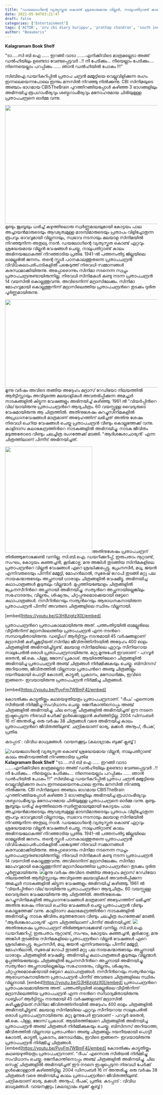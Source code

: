 ```yaml
---
title: "ഡയലോഗിന്റെ വ്യത്യസ്തത കൊണ്ട് ശ്രദ്ധേയമായ വില്ലൻ, നാലുപതിറ്റാണ്ട് കാലം അഭിനയത്തിൽ നിറഞ്ഞാടിയ പ്രതിഭ"
date: 2022-05-04T03:21:47
draft: false
categories: ["Entertainment"]
tags: ['ACTOR', 'oru cbi diary kurippu', 'prathap chandran', 'south indian cinema']
author: "Beaumaris"
---
```


<strong>Kalagramam Book Shelf </strong>

"ടാ.....സി ബി ഐ ...... ഇറങ്ങി വാടാ .......എനിക്കിവിടെ മാത്രമല്ലെടാ അങ്ങ് ഡൽഹിയിലും ഉണ്ടെടാ വേണ്ടപ്പെട്ടവർ ..!!
നീ പേടിക്കും... നീയെല്ലാം പേടിക്കും.... നിന്നെയെല്ലാം പറപ്പിക്കും ...... ഞാൻ ഡൽഹിയിൽ പോകും !!!"

സിബിഐ ഡയറികുറിപ്പിൽ പ്രതാപ ചന്ദ്രൻ മമ്മൂട്ടിയെ വെല്ലുവിളിക്കുന്ന രംഗം ഇന്നലെയെന്നപോലെ ഇന്നും മനസിൽ നിറഞ്ഞു നിൽക്കുന്നു. CBl സിനിമയുടെ അഞ്ചാം ഭാഗമായ CBI5TheBrain പുറത്തിറങ്ങിയപ്പോൾ കഴിഞ്ഞ 3 ഭാഗങ്ങളിലും അഭിനയിച്ച രൂപഗാംഭീര്യവും ശബ്ദഗാംഭീര്യവും മനോഹരമായ ചിരിയുമുള്ള പ്രതാപചന്ദ്രനെ ഓർമ്മ വന്നു.

<img class="wp-image-332655 aligncenter" src="https://cdn.boolokam.com/articles/2022/05/fwfffw.jpg" alt="" width="751" height="391" />മുണ്ടും ജൂബ്ബയും ധരിച്ച് കഴുത്തിലൊരു സ്വർണ്ണമാലയുമായി കോട്ടയം പാല അച്ചായൻമാരുടെയും ആഢ്യത്വമുള്ള മാടമ്പിമാരുടെയും പ്രതാപം വിളിച്ചോതുന്ന രൂപവും ഭാവവുമായി വില്ലനായും, സ്വഭാവ നടനായും മലയാള സിനിമയില്‍ നിറഞ്ഞുനിന്ന അതുല്യ നടന്‍. ഡയലോഗിന്റെ വ്യത്യസ്തത കൊണ്ട് ഏറ്റവും ശ്രദ്ധേയമായ വില്ലൻ വേഷങ്ങൾ ചെയ്ത, നാലുപതിറ്റാണ്ട് കാലം അഭിനയലോകത്ത് നിറഞ്ഞാടിയ പ്രതിഭ. 1941-ൽ പത്തനംതിട്ട ജില്ലയിലെ ഓമല്ലൂരിൽ ജനനം. തന്റെ സ്കൂൾ പഠനകാലത്തുതന്നെ പ്രതാപചന്ദ്രൻ വിവിധകലാപരിപാടികളിൽ പങ്കെടുത്ത് നിരവധി സമ്മാനങ്ങൾ കരസ്ഥമാക്കിയിരുന്നു. അപ്പോഴൊന്നും സിനിമാ നടനെന്ന സ്വപ്നം പ്രതാപചന്ദ്രനുണ്ടായിരുന്നില്ല. നിരവധി സിനിമകള്‍ കണ്ടു നടന്ന പ്രതാപചന്ദ്രന്‍ 14 വയസില്‍ കൊല്ലത്തുവന്നു. അവിടെനിന്ന് മദ്രാസിലേക്കും. സിനിമാ മോഹവുമായി കൊല്ലത്തുനിന്ന് മദ്രാസിലെത്തിയ പ്രതാപചന്ദ്രന്‍റെ തുടക്കം ദുരിത പൂര്‍ണ്ണമായിരുന്നു.

<img class="wp-image-332656 aligncenter" src="https://cdn.boolokam.com/articles/2022/05/dwdwdwd.jpg" alt="" width="518" height="290" />മൂന്നു വര്‍ഷം അവിടെ തങ്ങിയ അദ്ദേഹം മദ്രാസ് റേഡിയോ നിലയത്തില്‍ ആര്‍ട്ടിസ്റ്റായും അവിടുത്തെ മലയാളികള്‍ അവതരിപ്പിക്കുന്ന അമച്ച്വര്‍ നാടകങ്ങളില്‍ കിട്ടുന്ന വേഷങ്ങളും അഭിനയിച്ച് കഴിഞ്ഞു. 1961 ല്‍ "വിയര്‍പ്പിന്‍റെ വില'യായിരുന്നു പ്രതാപചന്ദ്രന്‍റെ ആദ്യചിത്രം. 60 വയസ്സുള്ള വൈദ്യരുടെ വേഷമായിരുന്നു ആ ചിത്രത്തില്‍. അതിനുശേഷം കുറച്ചുസിനിമകളിൽ അപ്രധാനവേഷങ്ങൾ മാത്രമാണ് അദ്ദേഹത്തിന് ലഭിച്ചത്
അതിനു ശേഷം നിരവധി ചെറിയ വേഷങ്ങള്‍ ചെയ്ത പ്രതാപചന്ദ്രന്‍ വീണ്ടും കൊല്ലത്തേക്ക് വന്നു. കാളിദാസ കലാകേന്ദ്രത്തിന്‍റെ നാടകങ്ങളില്‍ അഭിനയിച്ചു. നാടക ജീവിതം മടുത്തതോടെ വീണ്ടും ചലച്ചിത്ര രംഗത്തേക്ക് മടങ്ങി. "ആദിശങ്കരാചാര്യന്‍' എന്ന ചിത്രത്തിലാണ് പിന്നീട് അഭിനയിച്ചത്.

<img class="size-full wp-image-332657 aligncenter" src="https://cdn.boolokam.com/articles/2022/05/fwfwfw.jpg" alt="" width="287" height="350" />അതിനുശേഷം പ്രതാപചന്ദ്രന് തിരിഞ്ഞുനോക്കേണ്ടി വന്നില്ല. സി.ബി.ഐ. ഡയറിക്കുറിപ്പ്, ഇരുപതാം നൂറ്റാണ്ട്, സംഘം, കോട്ടയം കുഞ്ഞച്ചൻ, കൂടിക്കാഴ്ച, മനു അങ്കിൾ തുടങ്ങിയ സിനിമകളിലെ പ്രതാപന്ദ്രന്‍റെ വില്ലന്‍ വേഷങ്ങള്‍ ഏറെ ശ്രദ്ധിക്കപ്പെട്ടു. പ്രേംനസീർ, മധു, ജയൻ എന്നിവരുടെയും പിന്നീട് മമ്മൂട്ടി, മോഹൻലാൽ, സുരേഷ് ഗോപി തുടങ്ങി മറ്റു പല നായകന്മാരുടേയും അച്ഛനായി ധാരാളം ചിത്രങ്ങളില്‍ വേഷമിട്ടു. അഭിനയിച്ച കഥാപാത്രങ്ങള്‍ കൂടുതലും വില്ലന്മാര്‍. മുപ്പത്തിയഞ്ചോളം ചിത്രങ്ങളില്‍ പ്രേംനസീറിന്‍റെ അച്ഛനായി അഭിനയിച്ചു. സത്യന്‍റെ അച്ഛനായില്ലെങ്കിലും സഹോദരനും, വില്ലനും, ശിഷ്യനും, ചിറ്റപ്പനുമൊക്കെയായി ഒട്ടേറെ കഥാപാത്രങ്ങള്‍. നസീറിന്‍റെയും സത്യന്‍റെയും ആരാധനകനായിരുന്ന പ്രതാപചന്ദ്രന്‍ പിന്നീട് അവരുടെ ചിത്രങ്ങളിലെ സ്ഥിരം വില്ലനായി.

[embed]https://youtu.be/G3H8zigtzX0[/embed]

പ്രതാപചന്ദ്രന്‍റെ പ്രതാപകാലമായിരുന്നു അത്. പത്തംതിട്ടയില്‍ ഓമല്ലൂരിലെ വീട്ടില്‍നിന്ന് മദ്രാസിലെത്തിയ പ്രതാപചന്ദ്രന്‍ എന്ന നടന്‍റെ സമ്പാദ്യമിതായിരുന്നു.‍ ഡബ്ബിംഗ് ആര്‍ട്ടിസ്റ്റും നടനുമായി 45 വര്‍ഷങ്ങളാണ് മദ്രാസില്‍ കഴിച്ചുകൂട്ടിയത്.സിനിമാ ജീവിതത്തിനിടയില്‍ അദ്ദേഹം 400 ഓളം ചിത്രങ്ങളില്‍ അഭിനയിച്ചിട്ടുണ്ട്. മലയാള സിനിമയിലെ ഏറ്റവും സീനിയറായ നാലുപേരില്‍ ഒരാള്‍ പ്രതാപചന്ദ്രനായിരുന്നു. മറ്റു മൂന്നുപേര്‍ ഇവരാണ് - പറവൂര്‍ ഭരതന്‍, ജി.കെ. പിള്ള, ജോസ് പ്രകാശ്. ആയിരത്തിലേറെ ചിത്രങ്ങളില്‍ അഭിനയിച്ച പ്രതാപചന്ദ്രന്‍ അഞ്ച് ചിത്രങ്ങള്‍ നിര്‍മ്മിക്കുകയും ചെയ്തു. ബിസിനസ് അറിയാത്ത, ജീവിതത്തില്‍ വില്ലനായ പ്രതാപന്‍റെ അഞ്ചു ചിത്രങ്ങളും ദയനീയമായി പൊട്ടി! കോടതി, കാട്ടുതീ, പ്രകടനം, മനോധര്‍മ്മം, ഇവിടെ ഇങ്ങനെ- ഇവയായിരുന്നു പ്രതാപചന്ദ്രന്‍ നിര്‍മ്മിച്ച ചിത്രങ്ങള്‍.

[embed]https://youtu.be/PuyFm7WBmF4[/embed]

കോടതിക്കും കാട്ടുതീയ്ക്കും കഥയെഴുതിയതും പ്രതാപചന്ദ്രനാണ്. "ദീപം' എന്നൊരു സീരിയല്‍ നിര്‍മ്മിച്ചു സംവിധാനം ചെയ്തു. രജനീകാന്തിനൊപ്പം അഞ്ച് ചിത്രങ്ങളില്‍ അഭിനയിച്ചു. ചില സെക്സ് ചിത്രങ്ങളില്‍ അഭിനയിച്ചത് ഈ നടനെ ഇഷ്ടപ്പെടുന്ന നിരവധി പേർക്ക് ഉൾക്കൊള്ളാൻ കഴിഞ്ഞിട്ടില്ല. 2004 ഡിസംബര്‍ 16 ന് അന്തരിച്ചു. ഒരു വര്‍ഷം 38 ചിത്രങ്ങള്‍ വരെ അഭിനയിച്ച കാലം പ്രതാപചന്ദ്രന്‍റെ ജീവിതത്തിലുണ്ട്. ചന്ദ്രികയാണ് ഭാര്യ. മക്കള്‍: അനൂപ്, ദീപക്, പ്രതിഭ.

കടപ്പാട് : വിവിധ മാധ്യമങ്ങൾ.
വായനക്കൂട്ടം (കലാഗ്രാമം ബുക്ക്‌ ക്ലബ്ബ് )


![ഡയലോഗിന്റെ വ്യത്യസ്തത കൊണ്ട് ശ്രദ്ധേയമായ വില്ലൻ, നാലുപതിറ്റാണ്ട് കാലം അഭിനയത്തിൽ നിറഞ്ഞാടിയ പ്രതിഭ](https://cdn.boolokam.com/articles/2022/05/fwfffw.jpg)**Kalagramam Book Shelf** "ടാ.....സി ബി ഐ ...... ഇറങ്ങി വാടാ .......എനിക്കിവിടെ മാത്രമല്ലെടാ അങ്ങ് ഡൽഹിയിലും ഉണ്ടെടാ വേണ്ടപ്പെട്ടവർ ..!! നീ പേടിക്കും... നീയെല്ലാം പേടിക്കും.... നിന്നെയെല്ലാം പറപ്പിക്കും ...... ഞാൻ ഡൽഹിയിൽ പോകും !!!" സിബിഐ ഡയറികുറിപ്പിൽ പ്രതാപ ചന്ദ്രൻ മമ്മൂട്ടിയെ വെല്ലുവിളിക്കുന്ന രംഗം ഇന്നലെയെന്നപോലെ ഇന്നും മനസിൽ നിറഞ്ഞു നിൽക്കുന്നു. CBl സിനിമയുടെ അഞ്ചാം ഭാഗമായ CBI5TheBrain പുറത്തിറങ്ങിയപ്പോൾ കഴിഞ്ഞ 3 ഭാഗങ്ങളിലും അഭിനയിച്ച രൂപഗാംഭീര്യവും ശബ്ദഗാംഭീര്യവും മനോഹരമായ ചിരിയുമുള്ള പ്രതാപചന്ദ്രനെ ഓർമ്മ വന്നു. മുണ്ടും ജൂബ്ബയും ധരിച്ച് കഴുത്തിലൊരു സ്വർണ്ണമാലയുമായി കോട്ടയം പാല അച്ചായൻമാരുടെയും ആഢ്യത്വമുള്ള മാടമ്പിമാരുടെയും പ്രതാപം വിളിച്ചോതുന്ന രൂപവും ഭാവവുമായി വില്ലനായും, സ്വഭാവ നടനായും മലയാള സിനിമയില്‍ നിറഞ്ഞുനിന്ന അതുല്യ നടന്‍. ഡയലോഗിന്റെ വ്യത്യസ്തത കൊണ്ട് ഏറ്റവും ശ്രദ്ധേയമായ വില്ലൻ വേഷങ്ങൾ ചെയ്ത, നാലുപതിറ്റാണ്ട് കാലം അഭിനയലോകത്ത് നിറഞ്ഞാടിയ പ്രതിഭ. 1941-ൽ പത്തനംതിട്ട ജില്ലയിലെ ഓമല്ലൂരിൽ ജനനം. തന്റെ സ്കൂൾ പഠനകാലത്തുതന്നെ പ്രതാപചന്ദ്രൻ വിവിധകലാപരിപാടികളിൽ പങ്കെടുത്ത് നിരവധി സമ്മാനങ്ങൾ കരസ്ഥമാക്കിയിരുന്നു. അപ്പോഴൊന്നും സിനിമാ നടനെന്ന സ്വപ്നം പ്രതാപചന്ദ്രനുണ്ടായിരുന്നില്ല. നിരവധി സിനിമകള്‍ കണ്ടു നടന്ന പ്രതാപചന്ദ്രന്‍ 14 വയസില്‍ കൊല്ലത്തുവന്നു. അവിടെനിന്ന് മദ്രാസിലേക്കും. സിനിമാ മോഹവുമായി കൊല്ലത്തുനിന്ന് മദ്രാസിലെത്തിയ പ്രതാപചന്ദ്രന്‍റെ തുടക്കം ദുരിത പൂര്‍ണ്ണമായിരുന്നു. ![](https://cdn.boolokam.com/articles/2022/05/dwdwdwd.jpg)മൂന്നു വര്‍ഷം അവിടെ തങ്ങിയ അദ്ദേഹം മദ്രാസ് റേഡിയോ നിലയത്തില്‍ ആര്‍ട്ടിസ്റ്റായും അവിടുത്തെ മലയാളികള്‍ അവതരിപ്പിക്കുന്ന അമച്ച്വര്‍ നാടകങ്ങളില്‍ കിട്ടുന്ന വേഷങ്ങളും അഭിനയിച്ച് കഴിഞ്ഞു. 1961 ല്‍ "വിയര്‍പ്പിന്‍റെ വില'യായിരുന്നു പ്രതാപചന്ദ്രന്‍റെ ആദ്യചിത്രം. 60 വയസ്സുള്ള വൈദ്യരുടെ വേഷമായിരുന്നു ആ ചിത്രത്തില്‍. അതിനുശേഷം കുറച്ചുസിനിമകളിൽ അപ്രധാനവേഷങ്ങൾ മാത്രമാണ് അദ്ദേഹത്തിന് ലഭിച്ചത് അതിനു ശേഷം നിരവധി ചെറിയ വേഷങ്ങള്‍ ചെയ്ത പ്രതാപചന്ദ്രന്‍ വീണ്ടും കൊല്ലത്തേക്ക് വന്നു. കാളിദാസ കലാകേന്ദ്രത്തിന്‍റെ നാടകങ്ങളില്‍ അഭിനയിച്ചു. നാടക ജീവിതം മടുത്തതോടെ വീണ്ടും ചലച്ചിത്ര രംഗത്തേക്ക് മടങ്ങി. "ആദിശങ്കരാചാര്യന്‍' എന്ന ചിത്രത്തിലാണ് പിന്നീട് അഭിനയിച്ചത്. ![](https://cdn.boolokam.com/articles/2022/05/fwfwfw.jpg)അതിനുശേഷം പ്രതാപചന്ദ്രന് തിരിഞ്ഞുനോക്കേണ്ടി വന്നില്ല. സി.ബി.ഐ. ഡയറിക്കുറിപ്പ്, ഇരുപതാം നൂറ്റാണ്ട്, സംഘം, കോട്ടയം കുഞ്ഞച്ചൻ, കൂടിക്കാഴ്ച, മനു അങ്കിൾ തുടങ്ങിയ സിനിമകളിലെ പ്രതാപന്ദ്രന്‍റെ വില്ലന്‍ വേഷങ്ങള്‍ ഏറെ ശ്രദ്ധിക്കപ്പെട്ടു. പ്രേംനസീർ, മധു, ജയൻ എന്നിവരുടെയും പിന്നീട് മമ്മൂട്ടി, മോഹൻലാൽ, സുരേഷ് ഗോപി തുടങ്ങി മറ്റു പല നായകന്മാരുടേയും അച്ഛനായി ധാരാളം ചിത്രങ്ങളില്‍ വേഷമിട്ടു. അഭിനയിച്ച കഥാപാത്രങ്ങള്‍ കൂടുതലും വില്ലന്മാര്‍. മുപ്പത്തിയഞ്ചോളം ചിത്രങ്ങളില്‍ പ്രേംനസീറിന്‍റെ അച്ഛനായി അഭിനയിച്ചു. സത്യന്‍റെ അച്ഛനായില്ലെങ്കിലും സഹോദരനും, വില്ലനും, ശിഷ്യനും, ചിറ്റപ്പനുമൊക്കെയായി ഒട്ടേറെ കഥാപാത്രങ്ങള്‍. നസീറിന്‍റെയും സത്യന്‍റെയും ആരാധനകനായിരുന്ന പ്രതാപചന്ദ്രന്‍ പിന്നീട് അവരുടെ ചിത്രങ്ങളിലെ സ്ഥിരം വില്ലനായി. [embed]https://youtu.be/G3H8zigtzX0[/embed] പ്രതാപചന്ദ്രന്‍റെ പ്രതാപകാലമായിരുന്നു അത്. പത്തംതിട്ടയില്‍ ഓമല്ലൂരിലെ വീട്ടില്‍നിന്ന് മദ്രാസിലെത്തിയ പ്രതാപചന്ദ്രന്‍ എന്ന നടന്‍റെ സമ്പാദ്യമിതായിരുന്നു.‍ ഡബ്ബിംഗ് ആര്‍ട്ടിസ്റ്റും നടനുമായി 45 വര്‍ഷങ്ങളാണ് മദ്രാസില്‍ കഴിച്ചുകൂട്ടിയത്.സിനിമാ ജീവിതത്തിനിടയില്‍ അദ്ദേഹം 400 ഓളം ചിത്രങ്ങളില്‍ അഭിനയിച്ചിട്ടുണ്ട്. മലയാള സിനിമയിലെ ഏറ്റവും സീനിയറായ നാലുപേരില്‍ ഒരാള്‍ പ്രതാപചന്ദ്രനായിരുന്നു. മറ്റു മൂന്നുപേര്‍ ഇവരാണ് - പറവൂര്‍ ഭരതന്‍, ജി.കെ. പിള്ള, ജോസ് പ്രകാശ്. ആയിരത്തിലേറെ ചിത്രങ്ങളില്‍ അഭിനയിച്ച പ്രതാപചന്ദ്രന്‍ അഞ്ച് ചിത്രങ്ങള്‍ നിര്‍മ്മിക്കുകയും ചെയ്തു. ബിസിനസ് അറിയാത്ത, ജീവിതത്തില്‍ വില്ലനായ പ്രതാപന്‍റെ അഞ്ചു ചിത്രങ്ങളും ദയനീയമായി പൊട്ടി! കോടതി, കാട്ടുതീ, പ്രകടനം, മനോധര്‍മ്മം, ഇവിടെ ഇങ്ങനെ- ഇവയായിരുന്നു പ്രതാപചന്ദ്രന്‍ നിര്‍മ്മിച്ച ചിത്രങ്ങള്‍. [embed]https://youtu.be/PuyFm7WBmF4[/embed] കോടതിക്കും കാട്ടുതീയ്ക്കും കഥയെഴുതിയതും പ്രതാപചന്ദ്രനാണ്. "ദീപം' എന്നൊരു സീരിയല്‍ നിര്‍മ്മിച്ചു സംവിധാനം ചെയ്തു. രജനീകാന്തിനൊപ്പം അഞ്ച് ചിത്രങ്ങളില്‍ അഭിനയിച്ചു. ചില സെക്സ് ചിത്രങ്ങളില്‍ അഭിനയിച്ചത് ഈ നടനെ ഇഷ്ടപ്പെടുന്ന നിരവധി പേർക്ക് ഉൾക്കൊള്ളാൻ കഴിഞ്ഞിട്ടില്ല. 2004 ഡിസംബര്‍ 16 ന് അന്തരിച്ചു. ഒരു വര്‍ഷം 38 ചിത്രങ്ങള്‍ വരെ അഭിനയിച്ച കാലം പ്രതാപചന്ദ്രന്‍റെ ജീവിതത്തിലുണ്ട്. ചന്ദ്രികയാണ് ഭാര്യ. മക്കള്‍: അനൂപ്, ദീപക്, പ്രതിഭ. കടപ്പാട് : വിവിധ മാധ്യമങ്ങൾ. വായനക്കൂട്ടം (കലാഗ്രാമം ബുക്ക്‌ ക്ലബ്ബ് )
